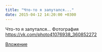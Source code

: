 ```yaml
---
title: "Что-то я запутался..."
date: 2015-04-12 14:20:00 +0300
---
```


Что-то я запутался...
Фотография
https://vk.com/photo41076938_360852272

[Вложение](https://vk.com/photo41076938_360852272)
